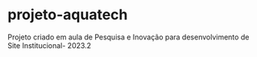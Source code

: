 # projeto-aquatech
Projeto criado em aula de Pesquisa e Inovação para desenvolvimento de Site Institucional- 2023.2
